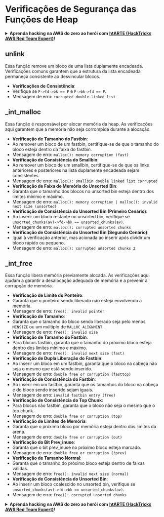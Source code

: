 # Verificações de Segurança das Funções de Heap

<details>

<summary><strong>Aprenda hacking na AWS do zero ao herói com</strong> <a href="https://training.hacktricks.xyz/courses/arte"><strong>htARTE (HackTricks AWS Red Team Expert)</strong></a><strong>!</strong></summary>

Outras maneiras de apoiar o HackTricks:

* Se você quiser ver sua **empresa anunciada no HackTricks** ou **baixar o HackTricks em PDF** Confira os [**PLANOS DE ASSINATURA**](https://github.com/sponsors/carlospolop)!
* Adquira o [**swag oficial PEASS & HackTricks**](https://peass.creator-spring.com)
* Descubra [**A Família PEASS**](https://opensea.io/collection/the-peass-family), nossa coleção exclusiva de [**NFTs**](https://opensea.io/collection/the-peass-family)
* **Junte-se ao** 💬 [**grupo Discord**](https://discord.gg/hRep4RUj7f) ou ao [**grupo telegram**](https://t.me/peass) ou **siga-nos** no **Twitter** 🐦 [**@hacktricks\_live**](https://twitter.com/hacktricks\_live)**.**
* **Compartilhe seus truques de hacking enviando PRs para os** repositórios [**HackTricks**](https://github.com/carlospolop/hacktricks) e [**HackTricks Cloud**](https://github.com/carlospolop/hacktricks-cloud).

</details>

## unlink

Essa função remove um bloco de uma lista duplamente encadeada. Verificações comuns garantem que a estrutura da lista encadeada permaneça consistente ao desvincular blocos.

* **Verificações de Consistência**:
* Verifique se `P->fd->bk == P` e `P->bk->fd == P`.
* Mensagem de erro: `corrupted double-linked list`

## \_int\_malloc

Essa função é responsável por alocar memória da heap. As verificações aqui garantem que a memória não seja corrompida durante a alocação.

* **Verificação de Tamanho do Fastbin**:
* Ao remover um bloco de um fastbin, certifique-se de que o tamanho do bloco esteja dentro da faixa do fastbin.
* Mensagem de erro: `malloc(): memory corruption (fast)`
* **Verificação de Consistência do Smallbin**:
* Ao remover um bloco de um smallbin, certifique-se de que os links anteriores e posteriores na lista duplamente encadeada sejam consistentes.
* Mensagem de erro: `malloc(): smallbin double linked list corrupted`
* **Verificação de Faixa de Memória do Unsorted Bin**:
* Garanta que o tamanho dos blocos no unsorted bin esteja dentro dos limites mínimo e máximo.
* Mensagem de erro: `malloc(): memory corruption | malloc(): invalid next size (unsorted)`
* **Verificação de Consistência do Unsorted Bin (Primeiro Cenário)**:
* Ao inserir um bloco restante no unsorted bin, verifique se `unsorted_chunks(av)->fd->bk == unsorted_chunks(av)`.
* Mensagem de erro: `malloc(): corrupted unsorted chunks`
* **Verificação de Consistência do Unsorted Bin (Segundo Cenário)**:
* Igual à verificação anterior, mas acionada ao inserir após dividir um bloco rápido ou pequeno.
* Mensagem de erro: `malloc(): corrupted unsorted chunks 2`

## \_int\_free

Essa função libera memória previamente alocada. As verificações aqui ajudam a garantir a desalocação adequada de memória e a prevenir a corrupção de memória.

* **Verificação de Limite do Ponteiro**:
* Garanta que o ponteiro sendo liberado não esteja envolvendo a memória.
* Mensagem de erro: `free(): invalid pointer`
* **Verificação de Tamanho**:
* Garanta que o tamanho do bloco sendo liberado seja pelo menos `MINSIZE` ou um múltiplo de `MALLOC_ALIGNMENT`.
* Mensagem de erro: `free(): invalid size`
* **Verificação de Tamanho do Fastbin**:
* Para blocos fastbin, garanta que o tamanho do próximo bloco esteja dentro dos limites mínimo e máximo.
* Mensagem de erro: `free(): invalid next size (fast)`
* **Verificação de Dupla Liberação do Fastbin**:
* Ao inserir um bloco em um fastbin, garanta que o bloco na cabeça não seja o mesmo que está sendo inserido.
* Mensagem de erro: `double free or corruption (fasttop)`
* **Verificação de Consistência do Fastbin**:
* Ao inserir em um fastbin, garanta que os tamanhos do bloco na cabeça e do bloco sendo inserido sejam iguais.
* Mensagem de erro: `invalid fastbin entry (free)`
* **Verificação de Consistência do Top Chunk**:
* Para blocos não fastbin, garanta que o bloco não seja o mesmo que o top chunk.
* Mensagem de erro: `double free or corruption (top)`
* **Verificação de Limites de Memória**:
* Garanta que o próximo bloco por memória esteja dentro dos limites da arena.
* Mensagem de erro: `double free or corruption (out)`
* **Verificação do Bit Prev\_inuse**:
* Garanta que o bit prev\_inuse no próximo bloco esteja marcado.
* Mensagem de erro: `double free or corruption (!prev)`
* **Verificação de Tamanho Normal**:
* Garanta que o tamanho do próximo bloco esteja dentro de faixas válidas.
* Mensagem de erro: `free(): invalid next size (normal)`
* **Verificação de Consistência do Unsorted Bin**:
* Ao inserir um bloco coalescido no unsorted bin, verifique se `unsorted_chunks(av)->fd->bk == unsorted_chunks(av)`.
* Mensagem de erro: `free(): corrupted unsorted chunks`

<details>

<summary><strong>Aprenda hacking na AWS do zero ao herói com</strong> <a href="https://training.hacktricks.xyz/courses/arte"><strong>htARTE (HackTricks AWS Red Team Expert)</strong></a><strong>!</strong></summary>

Outras maneiras de apoiar o HackTricks:

* Se você quiser ver sua **empresa anunciada no HackTricks** ou **baixar o HackTricks em PDF** Confira os [**PLANOS DE ASSINATURA**](https://github.com/sponsors/carlospolop)!
* Adquira o [**swag oficial PEASS & HackTricks**](https://peass.creator-spring.com)
* Descubra [**A Família PEASS**](https://opensea.io/collection/the-peass-family), nossa coleção exclusiva de [**NFTs**](https://opensea.io/collection/the-peass-family)
* **Junte-se ao** 💬 [**grupo Discord**](https://discord.gg/hRep4RUj7f) ou ao [**grupo telegram**](https://t.me/peass) ou **siga-nos** no **Twitter** 🐦 [**@hacktricks\_live**](https://twitter.com/hacktricks\_live)**.**
* **Compartilhe seus truques de hacking enviando PRs para os** repositórios [**HackTricks**](https://github.com/carlospolop/hacktricks) e [**HackTricks Cloud**](https://github.com/carlospolop/hacktricks-cloud).

</details>
